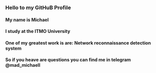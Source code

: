 ### Hello to my **GitHuB** Profile 
#### My name is **Michael**
#### I study at the **ITMO University**
#### One of my greatest work is are: **Network reconnaissance detection system**
#### So if you heave are questions you can find me in telegram **@mad_michaell**

